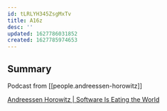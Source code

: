 ```yaml
---
id: tLRLYH345ZsgMxTv
title: A16z
desc: ''
updated: 1627786031852
created: 1627785974653
---
```


## Summary

Podcast from [[people.andreessen-horowitz]] 

[Andreessen Horowitz | Software Is Eating the World](https://a16z.com/)
